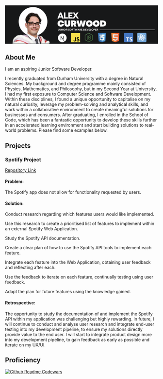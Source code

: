 ![banner](banner.png)

## About Me

I am an aspiring Junior Software Developer. 

I recently graduated from Durham University with a degree in Natural Sciences. My background and degree programme mainly consisted of Physics, Mathematics, and Philosophy, but in my Second Year at University, I had my first exposure to Computer Science and Software Development. Within these disciplines, I found a unique opportunity to capitalise on my natural curiosity, leverage my problem-solving and analytical skills, and work within a collaborative environment to create meaningful solutions for businesses and consumers. After graduating, I enrolled in the School of Code, which has been a fantastic opportunity to develop these skills further in an accelerated learning environment and start building solutions to real-world problems. Please find some examples below.

## Projects

### Spotify Project
<a href="https://github.com/alexcurwood/SpotifyProject">Repository Link</a>
#### Problem:
The Spotify app does not allow for functionality requested by users.

#### Solution:
Conduct research regarding which features users would like implemented.

Use this research to create a prioritised list of features to implement within an external Spotify Web Application.

Study the Spotify API documentation.

Create a clear plan of how to use the Spotify API tools to implement each feature.

Integrate each feature into the Web Application, obtaining user feedback and reflecting after each.

Use the feedback to iterate on each feature, continually testing using user feedback.

Adapt the plan for future features using the knowledge gained.

#### Retrospective:
The opportunity to study the documentation of and implement the Spotify API within my application was challenging but highly rewarding.
In future, I will continue to conduct and analyse user research and integrate end-user testing into my development pipeline, to ensure my solutions directly provide value to the end user. I will start to integrate product design more into my development pipeline, to gain feedback as early as possible and iterate on my UX/UI. 

## Proficiency

[![Github Readme Codewars](https://codewars-stats-ignacio-cuadra.vercel.app/?username=AlexCurwood)](https://github.com/ignacio-cuadra/github-readme-codewars)
